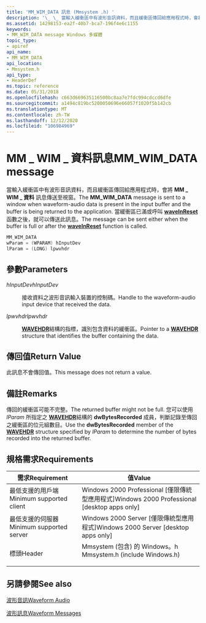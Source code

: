 ```yaml
---
title: 'MM_WIM_DATA 訊息 (Mmsystem .h) '
description: '\_ \_ 當輸入緩衝區中有波形音訊資料，而且緩衝區傳回給應用程式時，會將 MM WIM 資料訊息傳送至視窗。 當緩衝區已滿或呼叫 waveInReset 函數之後，就可以傳送此訊息。'
ms.assetid: 14298153-ea2f-40b7-bca7-196f4e6c1155
keywords:
- MM_WIM_DATA message Windows 多媒體
topic_type:
- apiref
api_name:
- MM_WIM_DATA
api_location:
- Mmsystem.h
api_type:
- HeaderDef
ms.topic: reference
ms.date: 05/31/2018
ms.openlocfilehash: c663d669635116500bc8aa7e7fdc994cdccd6dfe
ms.sourcegitcommit: a1494c819bc5200050696e66057f1020f5b142cb
ms.translationtype: MT
ms.contentlocale: zh-TW
ms.lasthandoff: 12/12/2020
ms.locfileid: "106984969"
---
```

# <a name="mm_wim_data-message"></a><span data-ttu-id="fe203-105">MM \_ WIM \_ 資料訊息</span><span class="sxs-lookup"><span data-stu-id="fe203-105">MM\_WIM\_DATA message</span></span>

<span data-ttu-id="fe203-106">當輸入緩衝區中有波形音訊資料，而且緩衝區傳回給應用程式時，會將 **MM \_ WIM \_ 資料** 訊息傳送至視窗。</span><span class="sxs-lookup"><span data-stu-id="fe203-106">The **MM\_WIM\_DATA** message is sent to a window when waveform-audio data is present in the input buffer and the buffer is being returned to the application.</span></span> <span data-ttu-id="fe203-107">當緩衝區已滿或呼叫 [**waveInReset**](/windows/win32/api/mmeapi/nf-mmeapi-waveinreset) 函數之後，就可以傳送此訊息。</span><span class="sxs-lookup"><span data-stu-id="fe203-107">The message can be sent either when the buffer is full or after the [**waveInReset**](/windows/win32/api/mmeapi/nf-mmeapi-waveinreset) function is called.</span></span>


```C++
MM_WIM_DATA 
wParam = (WPARAM) hInputDev 
lParam = (LONG) lpwvhdr 
```



## <a name="parameters"></a><span data-ttu-id="fe203-108">參數</span><span class="sxs-lookup"><span data-stu-id="fe203-108">Parameters</span></span>

<dl> <dt>

<span data-ttu-id="fe203-109"><span id="hInputDev"></span><span id="hinputdev"></span><span id="HINPUTDEV"></span>*hInputDev*</span><span class="sxs-lookup"><span data-stu-id="fe203-109"><span id="hInputDev"></span><span id="hinputdev"></span><span id="HINPUTDEV"></span>*hInputDev*</span></span>
</dt> <dd>

<span data-ttu-id="fe203-110">接收資料之波形音訊輸入裝置的控制碼。</span><span class="sxs-lookup"><span data-stu-id="fe203-110">Handle to the waveform-audio input device that received the data.</span></span>

</dd> <dt>

<span data-ttu-id="fe203-111"><span id="lpwvhdr"></span><span id="LPWVHDR"></span>*lpwvhdr*</span><span class="sxs-lookup"><span data-stu-id="fe203-111"><span id="lpwvhdr"></span><span id="LPWVHDR"></span>*lpwvhdr*</span></span>
</dt> <dd>

<span data-ttu-id="fe203-112">[**WAVEHDR**](/windows/win32/api/mmeapi/ns-mmeapi-wavehdr)結構的指標，識別包含資料的緩衝區。</span><span class="sxs-lookup"><span data-stu-id="fe203-112">Pointer to a [**WAVEHDR**](/windows/win32/api/mmeapi/ns-mmeapi-wavehdr) structure that identifies the buffer containing the data.</span></span>

</dd> </dl>

## <a name="return-value"></a><span data-ttu-id="fe203-113">傳回值</span><span class="sxs-lookup"><span data-stu-id="fe203-113">Return Value</span></span>

<span data-ttu-id="fe203-114">此訊息不會傳回值。</span><span class="sxs-lookup"><span data-stu-id="fe203-114">This message does not return a value.</span></span>

## <a name="remarks"></a><span data-ttu-id="fe203-115">備註</span><span class="sxs-lookup"><span data-stu-id="fe203-115">Remarks</span></span>

<span data-ttu-id="fe203-116">傳回的緩衝區可能不完整。</span><span class="sxs-lookup"><span data-stu-id="fe203-116">The returned buffer might not be full.</span></span> <span data-ttu-id="fe203-117">您可以使用 *lParam* 所指定之 [**WAVEHDR**](/windows/win32/api/mmeapi/ns-mmeapi-wavehdr)結構的 **dwBytesRecorded** 成員，判斷記錄至傳回之緩衝區的位元組數目。</span><span class="sxs-lookup"><span data-stu-id="fe203-117">Use the **dwBytesRecorded** member of the [**WAVEHDR**](/windows/win32/api/mmeapi/ns-mmeapi-wavehdr) structure specified by *lParam* to determine the number of bytes recorded into the returned buffer.</span></span>

## <a name="requirements"></a><span data-ttu-id="fe203-118">規格需求</span><span class="sxs-lookup"><span data-stu-id="fe203-118">Requirements</span></span>



| <span data-ttu-id="fe203-119">需求</span><span class="sxs-lookup"><span data-stu-id="fe203-119">Requirement</span></span> | <span data-ttu-id="fe203-120">值</span><span class="sxs-lookup"><span data-stu-id="fe203-120">Value</span></span> |
|-------------------------------------|-----------------------------------------------------------------------------------------------------------|
| <span data-ttu-id="fe203-121">最低支援的用戶端</span><span class="sxs-lookup"><span data-stu-id="fe203-121">Minimum supported client</span></span><br/> | <span data-ttu-id="fe203-122">Windows 2000 Professional \[僅限傳統型應用程式\]</span><span class="sxs-lookup"><span data-stu-id="fe203-122">Windows 2000 Professional \[desktop apps only\]</span></span><br/>                                                |
| <span data-ttu-id="fe203-123">最低支援的伺服器</span><span class="sxs-lookup"><span data-stu-id="fe203-123">Minimum supported server</span></span><br/> | <span data-ttu-id="fe203-124">Windows 2000 Server \[僅限傳統型應用程式\]</span><span class="sxs-lookup"><span data-stu-id="fe203-124">Windows 2000 Server \[desktop apps only\]</span></span><br/>                                                      |
| <span data-ttu-id="fe203-125">標頭</span><span class="sxs-lookup"><span data-stu-id="fe203-125">Header</span></span><br/>                   | <dl> <span data-ttu-id="fe203-126"><dt>Mmsystem (包含) 的 Windows。h </dt></span><span class="sxs-lookup"><span data-stu-id="fe203-126"><dt>Mmsystem.h (include Windows.h)</dt></span></span> </dl> |



## <a name="see-also"></a><span data-ttu-id="fe203-127">另請參閱</span><span class="sxs-lookup"><span data-stu-id="fe203-127">See also</span></span>

<dl> <dt>

[<span data-ttu-id="fe203-128">波形音訊</span><span class="sxs-lookup"><span data-stu-id="fe203-128">Waveform Audio</span></span>](waveform-audio.md)
</dt> <dt>

[<span data-ttu-id="fe203-129">波形訊息</span><span class="sxs-lookup"><span data-stu-id="fe203-129">Waveform Messages</span></span>](waveform-messages.md)
</dt> </dl>

 

